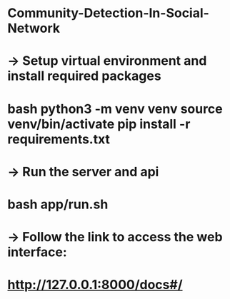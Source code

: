 # Community-Detection-In-Social-Network

-> Setup virtual environment and install required packages
=================================================================================
bash 
python3 -m venv venv
source venv/bin/activate
pip install -r requirements.txt
=================================================================================

-> Run the server and api 
=================================================================================
bash
app/run.sh
=================================================================================

-> Follow the link to access the web interface:
=================================================================================
http://127.0.0.1:8000/docs#/
=================================================================================